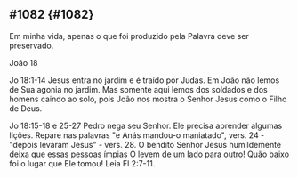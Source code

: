 ## #1082 {#1082}

Em minha vida, apenas o que foi produzido pela Palavra deve ser preservado.

João 18

Jo 18:1-14 Jesus entra no jardim e é traído por Judas. Em João não lemos de Sua agonia no jardim. Mas somente aqui lemos dos soldados e dos homens caindo ao solo, pois João nos mostra o Senhor Jesus como o Filho de Deus.

Jo 18:15-18 e 25-27 Pedro nega seu Senhor. Ele precisa aprender algumas lições. Repare nas palavras &quot;e Anás mandou-o maniatado&quot;, vers. 24 - &quot;depois levaram Jesus&quot; - vers. 28\. O bendito Senhor Jesus humildemente deixa que essas pessoas ímpias O levem de um lado para outro! Quão baixo foi o lugar que Ele tomou! Leia Fl 2:7-11.